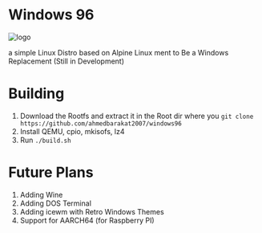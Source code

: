 # Windows 96

![logo](https://github.com/user-attachments/assets/123b8e70-63bb-4683-9b39-d5dd6a7bf14f)

a simple Linux Distro based on Alpine Linux ment to Be a Windows Replacement (Still in Development)

# Building

1) Download the Rootfs and extract it in the Root dir where you `git clone https://github.com/ahmedbarakat2007/windows96`
2) Install QEMU, cpio, mkisofs, lz4
3) Run `./build.sh`

# Future Plans

1) Adding Wine
2) Adding DOS Terminal
3) Adding icewm with Retro Windows Themes
4) Support for AARCH64 (for Raspberry PI)
